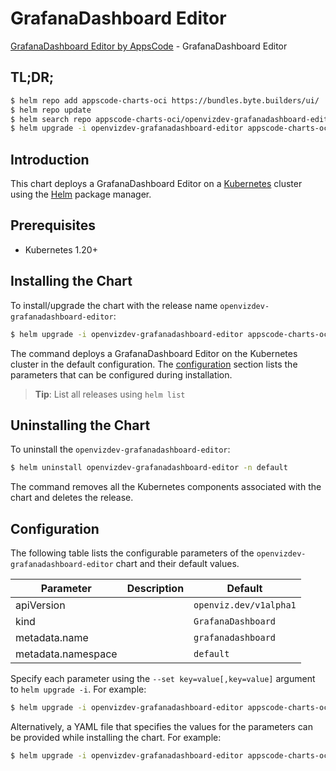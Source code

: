 # GrafanaDashboard Editor

[GrafanaDashboard Editor by AppsCode](https://appscode.com) - GrafanaDashboard Editor

## TL;DR;

```bash
$ helm repo add appscode-charts-oci https://bundles.byte.builders/ui/
$ helm repo update
$ helm search repo appscode-charts-oci/openvizdev-grafanadashboard-editor --version=v0.14.0
$ helm upgrade -i openvizdev-grafanadashboard-editor appscode-charts-oci/openvizdev-grafanadashboard-editor -n default --create-namespace --version=v0.14.0
```

## Introduction

This chart deploys a GrafanaDashboard Editor on a [Kubernetes](http://kubernetes.io) cluster using the [Helm](https://helm.sh) package manager.

## Prerequisites

- Kubernetes 1.20+

## Installing the Chart

To install/upgrade the chart with the release name `openvizdev-grafanadashboard-editor`:

```bash
$ helm upgrade -i openvizdev-grafanadashboard-editor appscode-charts-oci/openvizdev-grafanadashboard-editor -n default --create-namespace --version=v0.14.0
```

The command deploys a GrafanaDashboard Editor on the Kubernetes cluster in the default configuration. The [configuration](#configuration) section lists the parameters that can be configured during installation.

> **Tip**: List all releases using `helm list`

## Uninstalling the Chart

To uninstall the `openvizdev-grafanadashboard-editor`:

```bash
$ helm uninstall openvizdev-grafanadashboard-editor -n default
```

The command removes all the Kubernetes components associated with the chart and deletes the release.

## Configuration

The following table lists the configurable parameters of the `openvizdev-grafanadashboard-editor` chart and their default values.

|     Parameter      | Description |              Default              |
|--------------------|-------------|-----------------------------------|
| apiVersion         |             | <code>openviz.dev/v1alpha1</code> |
| kind               |             | <code>GrafanaDashboard</code>     |
| metadata.name      |             | <code>grafanadashboard</code>     |
| metadata.namespace |             | <code>default</code>              |


Specify each parameter using the `--set key=value[,key=value]` argument to `helm upgrade -i`. For example:

```bash
$ helm upgrade -i openvizdev-grafanadashboard-editor appscode-charts-oci/openvizdev-grafanadashboard-editor -n default --create-namespace --version=v0.14.0 --set apiVersion=openviz.dev/v1alpha1
```

Alternatively, a YAML file that specifies the values for the parameters can be provided while
installing the chart. For example:

```bash
$ helm upgrade -i openvizdev-grafanadashboard-editor appscode-charts-oci/openvizdev-grafanadashboard-editor -n default --create-namespace --version=v0.14.0 --values values.yaml
```
